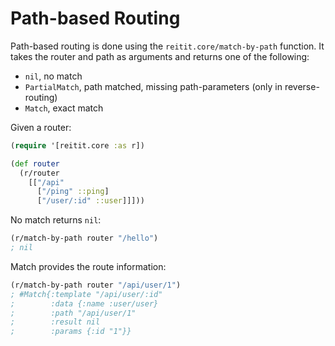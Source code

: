 # Path-based Routing

Path-based routing is done using the `reitit.core/match-by-path` function. It takes the router and path as arguments and returns one of the following:

* `nil`, no match
* `PartialMatch`, path matched, missing path-parameters (only in reverse-routing)
* `Match`, exact match

Given a router:

```clj
(require '[reitit.core :as r])

(def router
  (r/router
    [["/api"
      ["/ping" ::ping]
      ["/user/:id" ::user]]]))
```

No match returns `nil`:

```clj
(r/match-by-path router "/hello")
; nil
```

Match provides the route information:

```clj
(r/match-by-path router "/api/user/1")
; #Match{:template "/api/user/:id"
;        :data {:name :user/user}
;        :path "/api/user/1"
;        :result nil
;        :params {:id "1"}}
```

